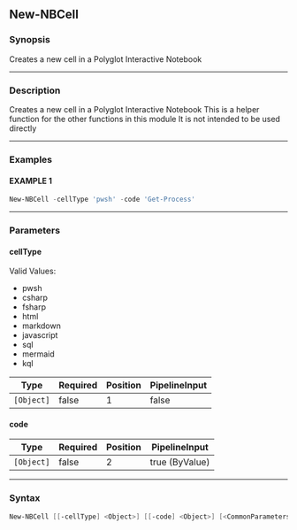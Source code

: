 New-NBCell
----------




### Synopsis
Creates a new cell in a Polyglot Interactive Notebook



---


### Description

Creates a new cell in a Polyglot Interactive Notebook
This is a helper function for the other functions in this module
It is not intended to be used directly



---


### Examples
#### EXAMPLE 1
```PowerShell
New-NBCell -cellType 'pwsh' -code 'Get-Process'
```



---


### Parameters
#### **cellType**

Valid Values:

* pwsh
* csharp
* fsharp
* html
* markdown
* javascript
* sql
* mermaid
* kql






|Type      |Required|Position|PipelineInput|
|----------|--------|--------|-------------|
|`[Object]`|false   |1       |false        |



#### **code**




|Type      |Required|Position|PipelineInput |
|----------|--------|--------|--------------|
|`[Object]`|false   |2       |true (ByValue)|





---


### Syntax
```PowerShell
New-NBCell [[-cellType] <Object>] [[-code] <Object>] [<CommonParameters>]
```
